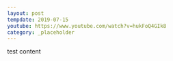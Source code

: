 ```yaml
---
layout: post
tempdate: 2019-07-15
youtube: https://www.youtube.com/watch?v=hukFoQ4GIk8
category: _placeholder
---
```

test content
